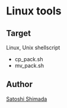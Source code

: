 Linux tools
====

## Target
Linux, Unix
shellscript

* cp_pack.sh
* mv_pack.sh

## Author
[Satoshi Shimada](http://lin18.dip.jp)
